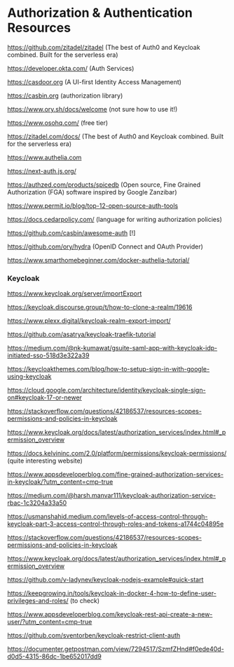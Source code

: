 # Authorization & Authentication Resources

https://github.com/zitadel/zitadel (The best of Auth0 and Keycloak combined. Built for the serverless era)

https://developer.okta.com/ (Auth Services)

https://casdoor.org (A UI-first Identity Access Management)

https://casbin.org (authorization library)

https://www.ory.sh/docs/welcome (not sure how to use it!)

https://www.osohq.com/ (free tier)

https://zitadel.com/docs/ (The best of Auth0 and Keycloak combined. Built for the serverless era)

https://www.authelia.com

https://next-auth.js.org/

https://authzed.com/products/spicedb (Open source, Fine Grained Authorization (FGA) software inspired by Google Zanzibar)

https://www.permit.io/blog/top-12-open-source-auth-tools

https://docs.cedarpolicy.com/ (language for writing authorization policies)

https://github.com/casbin/awesome-auth [!]

https://github.com/ory/hydra (OpenID Connect and OAuth Provider)

https://www.smarthomebeginner.com/docker-authelia-tutorial/

### Keycloak

https://www.keycloak.org/server/importExport

https://keycloak.discourse.group/t/how-to-clone-a-realm/19616

https://www.plexx.digital/keycloak-realm-export-import/

https://github.com/asatrya/keycloak-traefik-tutorial

https://medium.com/@nk-kumawat/gsuite-saml-app-with-keycloak-idp-initiated-sso-518d3e322a39

https://keycloakthemes.com/blog/how-to-setup-sign-in-with-google-using-keycloak

https://cloud.google.com/architecture/identity/keycloak-single-sign-on#keycloak-17-or-newer

https://stackoverflow.com/questions/42186537/resources-scopes-permissions-and-policies-in-keycloak

https://www.keycloak.org/docs/latest/authorization_services/index.html#_permission_overview

https://docs.kelvininc.com/2.0/platform/permissions/keycloak-permissions/ (quite interesting website)

https://www.appsdeveloperblog.com/fine-grained-authorization-services-in-keycloak/?utm_content=cmp-true

https://medium.com/@harsh.manvar111/keycloak-authorization-service-rbac-1c3204a33a50

https://usmanshahid.medium.com/levels-of-access-control-through-keycloak-part-3-access-control-through-roles-and-tokens-a1744c04895e

https://stackoverflow.com/questions/42186537/resources-scopes-permissions-and-policies-in-keycloak

https://www.keycloak.org/docs/latest/authorization_services/index.html#_permission_overview

https://github.com/v-ladynev/keycloak-nodejs-example#quick-start

https://keepgrowing.in/tools/keycloak-in-docker-4-how-to-define-user-privileges-and-roles/ (to check)

https://www.appsdeveloperblog.com/keycloak-rest-api-create-a-new-user/?utm_content=cmp-true

https://github.com/sventorben/keycloak-restrict-client-auth

https://documenter.getpostman.com/view/7294517/SzmfZHnd#f0ede40d-d0d5-4315-86dc-1be652017dd9
